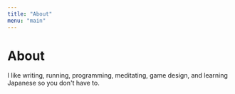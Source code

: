 ```yaml
---
title: "About"
menu: "main"
---
```


# About

I like writing, running, programming, meditating, game design, and learning Japanese so you don't have to. 
